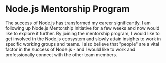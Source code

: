 # Node.js Mentorship Program

The success of Node.js has transformed my career significantly. I am following up Node.js Mentorship Initiative for a few weeks and now would like to explore it further.
By joining the mentorship program, I would like to get involved in the Node.js ecosystem and slowly attain insights to work in specific working groups and teams.
I also believe that "people" are a vital factor in the success of Node.js - and I would like to work and professionally connect with the other team members.